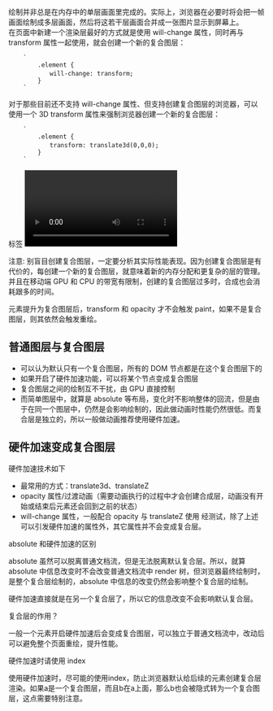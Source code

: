 绘制并非总是在内存中的单层画面里完成的。实际上，浏览器在必要时将会把一帧画面绘制成多层画面，然后将这若干层画面合并成一张图片显示到屏幕上。      
在页面中新建一个渲染层最好的方式就是使用 will-change 属性，同时再与 transform 属性一起使用，就会创建一个新的复合图层：

        `
            .element {
            　　will-change: transform;
            }
        `

对于那些目前还不支持 will-change 属性、但支持创建复合图层的浏览器，可以使用一个 3D transform 属性来强制浏览器创建一个新的复合图层：

        `
            .element {
            　　transform: translate3d(0,0,0);
            }
        `

标签 <video>，<canvas>可以创建复合图层

注意: 别盲目创建复合图层，一定要分析其实际性能表现。因为创建复合图层是有代价的，每创建一个新的复合图层，就意味着新的内存分配和更复杂的层的管理。并且在移动端 GPU 和 CPU 的带宽有限制，创建的复合图层过多时，合成也会消耗跟多的时间。

元素提升为复合图层后，transform 和 opacity 才不会触发 paint，如果不是复合图层，则其依然会触发重绘。


## 普通图层与复合图层
* 可以认为默认只有一个复合图层，所有的 DOM 节点都是在这个复合图层下的
* 如果开启了硬件加速功能，可以将某个节点变成复合图层
* 复合图层之间的绘制互不干扰，由 GPU 直接控制
* 而简单图层中，就算是 absolute 等布局，变化时不影响整体的回流，但是由于在同一个图层中，仍然是会影响绘制的，因此做动画时性能仍然很低。而复合层是独立的，所以一般做动画推荐使用硬件加速。

## 硬件加速变成复合图层

硬件加速技术如下

* 最常用的方式：translate3d、translateZ
* opacity 属性/过渡动画（需要动画执行的过程中才会创建合成层，动画没有开始或结束后元素还会回到之前的状态）
* will-change 属性，一般配合 opacity 与 translateZ 使用
经测试，除了上述可以引发硬件加速的属性外，其它属性并不会变成复合层。

absolute 和硬件加速的区别

absolute 虽然可以脱离普通文档流，但是无法脱离默认复合层。所以，就算 absolute 中信息改变时不会改变普通文档流中 render 树，但浏览器最终绘制时，是整个复合层绘制的，absolute 中信息的改变仍然会影响整个复合层的绘制。

硬件加速直接就是在另一个复合层了，所以它的信息改变不会影响默认复合层。

复合层的作用？

一般一个元素开启硬件加速后会变成复合图层，可以独立于普通文档流中，改动后可以避免整个页面重绘，提升性能。

硬件加速时请使用 index

使用硬件加速时，尽可能的使用index，防止浏览器默认给后续的元素创建复合层渲染。如果a是一个复合图层，而且b在a上面，那么b也会被隐式转为一个复合图层，这点需要特别注意。